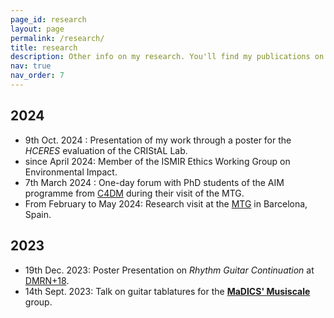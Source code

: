 ```yaml
---
page_id: research
layout: page
permalink: /research/
title: research
description: Other info on my research. You'll find my publications on the corresponding tab.
nav: true
nav_order: 7
---
```


## 2024

- 9th Oct. 2024 : Presentation of my work through a poster for the _HCERES_ evaluation of the CRIStAL Lab.
- since April 2024: Member of the ISMIR Ethics Working Group on Environmental Impact.
- 7th March 2024 : One-day forum with PhD students of the AIM programme from [C4DM](https://www.c4dm.eecs.qmul.ac.uk/) during their visit of the MTG.
- From February to May 2024: Research visit at the [MTG](https://www.upf.edu/web/mtg) in Barcelona, Spain.

## 2023

- 19th Dec.  2023: Poster Presentation on _Rhythm Guitar Continuation_ at [DMRN+18](https://www.qmul.ac.uk/dmrn/dmrn18/).
- 14th Sept. 2023: Talk on guitar tablatures for the [__MaDICS' Musiscale__](https://www.madics.fr/ateliers/musiscale/) group.
